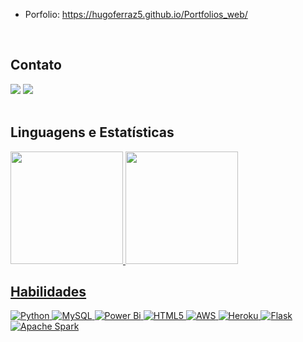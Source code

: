 - Porfolio: https://hugoferraz5.github.io/Portfolios_web/
<br>
<div>
    <h2>Contato</h2>
   <a href="https://www.linkedin.com/in/hugo-vasconcelos-35389340/" target="_blank"><img src="https://img.shields.io/badge/-LinkedIn-%230077B5?style=for-the-badge&logo=linkedin&logoColor=white" target="_blank"></a>  
    <a href = "mailto:hugovfdcarvalho@gmail.com"><img src="https://img.shields.io/badge/-Gmail-%23333?style=for-the-badge&logo=gmail&logoColor=white" target="_blank"></a>
</div>
<br>
<div>
    <h2>Linguagens e Estatísticas</h2>
  <a href="https://github.com/hugoferraz5">
  <img height="180em" src="https://github-readme-stats.vercel.app/api/top-langs?username=hugoferraz5&layout=compact&langs_count=7&theme=dark"/>
  <img height="180em" src="https://github-readme-stats.vercel.app/api?username=hugoferraz5&show_icons=true&theme=dark&include_all_commits=true&count_private=true"/>
</div>
<div style="display: inline_block">
  <h2>Habilidades</h2>
    
  ![Python](https://img.shields.io/badge/python-3670A0?style=for-the-badge&logo=python&logoColor=ffdd54) ![MySQL](https://img.shields.io/badge/mysql-%2300f.svg?style=for-the-badge&logo=mysql&logoColor=white)   ![Power Bi](https://img.shields.io/badge/power_bi-F2C811?style=for-the-badge&logo=powerbi&logoColor=black)   ![HTML5](https://img.shields.io/badge/html5-%23E34F26.svg?style=for-the-badge&logo=html5&logoColor=white)   ![AWS](https://img.shields.io/badge/AWS-%23FF9900.svg?style=for-the-badge&logo=amazon-aws&logoColor=white)   ![Heroku](https://img.shields.io/badge/heroku-%23430098.svg?style=for-the-badge&logo=heroku&logoColor=white) ![Flask](https://img.shields.io/badge/flask-%23000.svg?style=for-the-badge&logo=flask&logoColor=white) ![Apache Spark](https://img.shields.io/badge/Apache%20Spark-FDEE21?style=flat-square&logo=apachespark&logoColor=black) 

</div>
